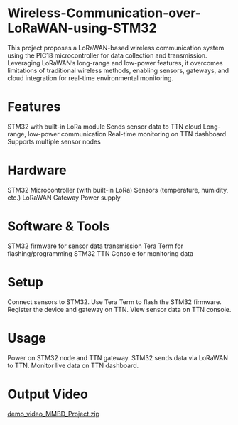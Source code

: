 # Wireless-Communication-over-LoRaWAN-using-STM32
This project proposes a LoRaWAN-based wireless communication system using the PIC18 microcontroller for data collection and transmission. Leveraging LoRaWAN’s long-range and low-power features, it overcomes limitations of traditional wireless methods, enabling sensors, gateways, and cloud integration for real-time environmental monitoring.

# Features
STM32 with built-in LoRa module
Sends sensor data to TTN cloud
Long-range, low-power communication
Real-time monitoring on TTN dashboard
Supports multiple sensor nodes

# Hardware
STM32 Microcontroller (with built-in LoRa)
Sensors (temperature, humidity, etc.)
LoRaWAN Gateway
Power supply

# Software & Tools
STM32 firmware for sensor data transmission
Tera Term for flashing/programming STM32
TTN Console for monitoring data

# Setup
Connect sensors to STM32.
Use Tera Term to flash the STM32 firmware.
Register the device and gateway on TTN.
View sensor data on TTN console.

# Usage
Power on STM32 node and TTN gateway.
STM32 sends data via LoRaWAN to TTN.
Monitor live data on TTN dashboard.

# Output Video
[demo_video_MMBD_Project.zip](https://github.com/user-attachments/files/22342808/demo_video_MMBD_Project.zip)
